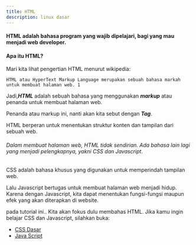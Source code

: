 ```yaml
---
title: HTML
description: linux dasar
---
```


#### HTML adalah bahasa program yang wajib dipelajari, bagi yang mau menjadi web developer.

#### Apa itu HTML?

Mari kita lihat pengertian HTML menurut wikipedia:

```
HTML atau HyperText Markup Language merupakan sebuah bahasa markah untuk membuat halaman web. 1
``````

Jadi,***HTML*** adalah sebuah bahasa yang menggunakan ***markup*** atau penanda untuk membuat halaman web.

Penanda atau markup ini, nanti akan kita sebut dengan ***Tag***.

HTML berperan untuk menentukan struktur konten dan tampilan dari sebuah web.

###### Dalam membuat halaman web, HTML tidak sendirian. Ada bahasa lain lagi yang menjadi pelengkapnya, yakni CSS dan Javascript.

CSS adalah bahasa khusus yang digunakan untuk memperindah tampilan web.

Lalu Javascript bertugas untuk membuat halaman web menjadi hidup. Karena dengan Javascript, kita dapat menentukan fungsi-fungsi maupun efek yang akan diterapkan di website.

pada tutorial ini.. Kita akan fokus dulu membahas HTML. Jika kamu ingin belajar CSS dan Javascript, silahkan buka:


- [CSS Dasar](/css/intro)
- [Java Script](/java/intro)
